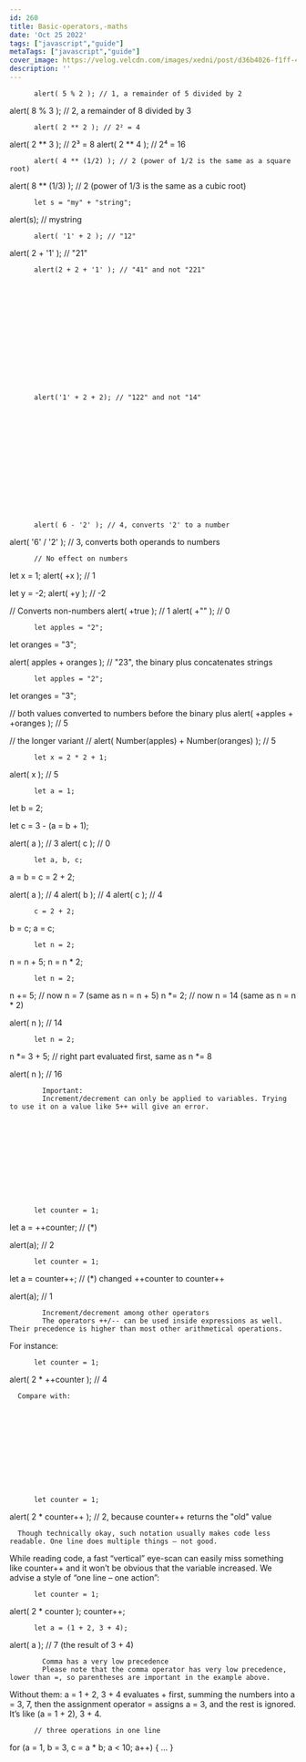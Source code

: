 ```yaml
---
id: 260
title: Basic-operators,-maths
date: 'Oct 25 2022'
tags: ["javascript","guide"]
metaTags: ["javascript","guide"]
cover_image: https://velog.velcdn.com/images/xedni/post/d36b4026-f1ff-498e-b149-99e67a9b8691/title_javascript2.png
description: ''
---
```



      
        
        
          
            
          
          
            
          
        
        
          alert( 5 % 2 ); // 1, a remainder of 5 divided by 2
alert( 8 % 3 ); // 2, a remainder of 8 divided by 3
        
      
      
      
      
        
        
          
            
          
          
            
          
        
        
          alert( 2 ** 2 ); // 2² = 4
alert( 2 ** 3 ); // 2³ = 8
alert( 2 ** 4 ); // 2⁴ = 16
        
      
      
      
      
        
        
          
            
          
          
            
          
        
        
          alert( 4 ** (1/2) ); // 2 (power of 1/2 is the same as a square root)
alert( 8 ** (1/3) ); // 2 (power of 1/3 is the same as a cubic root)
        
      
      
      
      
        
        
          let s = "my" + "string";
alert(s); // mystring
        
      
      
      
      
        
        
          
            
          
          
            
          
        
        
          alert( '1' + 2 ); // "12"
alert( 2 + '1' ); // "21"
        
      
      
      
      
        
        
          
            
          
          
            
          
        
        
          alert(2 + 2 + '1' ); // "41" and not "221"
        
      
      
      
      
        
        
          
            
          
          
            
          
        
        
          alert('1' + 2 + 2); // "122" and not "14"
        
      
      
      
      
        
        
          
            
          
          
            
          
        
        
          alert( 6 - '2' ); // 4, converts '2' to a number
alert( '6' / '2' ); // 3, converts both operands to numbers
        
      
      
      
      
        
        
          
            
          
          
            
          
        
        
          // No effect on numbers
let x = 1;
alert( +x ); // 1

let y = -2;
alert( +y ); // -2

// Converts non-numbers
alert( +true ); // 1
alert( +"" );   // 0
        
      
      
      
      
        
        
          
            
          
          
            
          
        
        
          let apples = "2";
let oranges = "3";

alert( apples + oranges ); // "23", the binary plus concatenates strings
        
      
      
      
      
        
        
          
            
          
          
            
          
        
        
          let apples = "2";
let oranges = "3";

// both values converted to numbers before the binary plus
alert( +apples + +oranges ); // 5

// the longer variant
// alert( Number(apples) + Number(oranges) ); // 5
        
      
      
      
      
        
        
          let x = 2 * 2 + 1;

alert( x ); // 5
        
      
      
      
      
        
        
          
            
          
          
            
          
        
        
          let a = 1;
let b = 2;

let c = 3 - (a = b + 1);

alert( a ); // 3
alert( c ); // 0
        
      
      
      
      
        
        
          
            
          
          
            
          
        
        
          let a, b, c;

a = b = c = 2 + 2;

alert( a ); // 4
alert( b ); // 4
alert( c ); // 4
        
      
      
      
      
        
        
          c = 2 + 2;
b = c;
a = c;
        
      
      
      
      
        
        
          let n = 2;
n = n + 5;
n = n * 2;
        
      
      
      
      
        
        
          
            
          
          
            
          
        
        
          let n = 2;
n += 5; // now n = 7 (same as n = n + 5)
n *= 2; // now n = 14 (same as n = n * 2)

alert( n ); // 14
        
      
      
      
      
        
        
          
            
          
          
            
          
        
        
          let n = 2;

n *= 3 + 5; // right part evaluated first, same as n *= 8

alert( n ); // 16
        
      
      
      
            Important:
            Increment/decrement can only be applied to variables. Trying to use it on a value like 5++ will give an error.

      
        
        
          
            
          
          
            
          
        
        
          let counter = 1;
let a = ++counter; // (*)

alert(a); // 2
        
      
      
      
      
        
        
          
            
          
          
            
          
        
        
          let counter = 1;
let a = counter++; // (*) changed ++counter to counter++

alert(a); // 1
        
      
      
      
            Increment/decrement among other operators
            The operators ++/-- can be used inside expressions as well. Their precedence is higher than most other arithmetical operations.
For instance:

      
        
        
          
            
          
          
            
          
        
        
          let counter = 1;
alert( 2 * ++counter ); // 4
        
      
      
      Compare with:

      
        
        
          
            
          
          
            
          
        
        
          let counter = 1;
alert( 2 * counter++ ); // 2, because counter++ returns the "old" value
        
      
      
      Though technically okay, such notation usually makes code less readable. One line does multiple things – not good.
While reading code, a fast “vertical” eye-scan can easily miss something like counter++ and it won’t be obvious that the variable increased.
We advise a style of “one line – one action”:

      
        
        
          
            
          
          
            
          
        
        
          let counter = 1;
alert( 2 * counter );
counter++;
        
      
      
      
      
        
        
          
            
          
          
            
          
        
        
          let a = (1 + 2, 3 + 4);

alert( a ); // 7 (the result of 3 + 4)
        
      
      
      
            Comma has a very low precedence
            Please note that the comma operator has very low precedence, lower than =, so parentheses are important in the example above.
Without them: a = 1 + 2, 3 + 4 evaluates + first, summing the numbers into a = 3, 7, then the assignment operator = assigns a = 3, and the rest is ignored. It’s like (a = 1 + 2), 3 + 4.

      
        
        
          // three operations in one line
for (a = 1, b = 3, c = a * b; a < 10; a++) {
 ...
}
        
      
      
      
